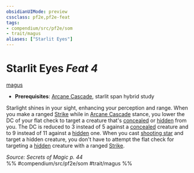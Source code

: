 ```yaml
---
obsidianUIMode: preview
cssclass: pf2e,pf2e-feat
tags:
- compendium/src/pf2e/som
- trait/magus
aliases: ["Starlit Eyes"]
---
```

# Starlit Eyes  *Feat 4*  
[magus](rules/traits/magus-som.md)  

- **Prerequisites**: [Arcane Cascade](rules/actions/arcane-cascade-som.md), starlit span hybrid study

Starlight shines in your sight, enhancing your perception and range. When you make a ranged [Strike](rules/actions/strike.md) while in [Arcane Cascade](rules/actions/arcane-cascade-som.md) stance, you lower the DC of your flat check to target a creature that's [concealed](rules/conditions.md#Concealed) or [hidden](rules/conditions.md#Hidden) from you. The DC is reduced to 3 instead of 5 against a [concealed](rules/conditions.md#Concealed) creature and to 9 instead of 11 against a [hidden](rules/conditions.md#Hidden) one. When you cast [shooting star](compendium/spells/shooting-star-som.md) and target a hidden creature, you don't have to attempt the flat check for targeting a [hidden](rules/conditions.md#Hidden) creature with a ranged [Strike](rules/actions/strike.md).

*Source: Secrets of Magic p. 44*  
%% #compendium/src/pf2e/som #trait/magus %%